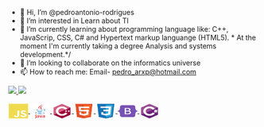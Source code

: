 - 👋 Hi, I’m @pedroantonio-rodrigues
- 👀 I’m interested in Learn about TI
- 🌱 I’m currently learning about programming language like: C++, JavaScrip, CSS, C# and Hypertext markup languange (HTML5).
      \* At the moment I'm currently taking a degree Analysis and systems development.*/
- 💞️ I’m looking to collaborate on the informatics universe  
- 📫 How to reach me: Email- pedro_arxp@hotmail.com

 <div>
  <a href="https://github.com/pedroantonio-rodrigues">
  <img height="180em" src="https://github-readme-stats.vercel.app/api?username=pedroantonio-rodrigues&show_icons=true&theme=highcontrast&include_all_commits=true&count_private=true"/>
  <img height="180em" src="https://github-readme-stats.vercel.app/api/top-langs/?username=pedroantonio-rodrigues&layout=compact&langs_count=7&theme=highcontrast"/>
</div>
</div>
<div style="display: inline_block"><br>
  <img align="center" alt="Pedro-Js" height="30" width="40" src="https://raw.githubusercontent.com/devicons/devicon/master/icons/javascript/javascript-plain.svg">
  <img align="center" alt="Pedro-Ts" height="30" width="40" src="https://raw.githubusercontent.com/devicons/devicon/master/icons/java/java-original-wordmark.svg"> 
  <img align="center" alt="Pedro-Cpp" height="30" width="40" src="https://github.com/devicons/devicon/blob/master/icons/cplusplus/cplusplus-original.svg">
  <img align="center" alt="Pedro-HTML" height="30" width="40" src="https://raw.githubusercontent.com/devicons/devicon/master/icons/html5/html5-original.svg">
  <img align="center" alt="Pedro-CSS" height="30" width="40" src="https://raw.githubusercontent.com/devicons/devicon/master/icons/css3/css3-original.svg">
  <img align="center" alt="Pedro-Python" height="30" width="40" src="https://github.com/devicons/devicon/blob/master/icons/bootstrap/bootstrap-plain.svg"> 
  <img align="center" alt="Pedro-Csharp" height="30" width="40" src="https://raw.githubusercontent.com/devicons/devicon/master/icons/csharp/csharp-original.svg">
</div>
